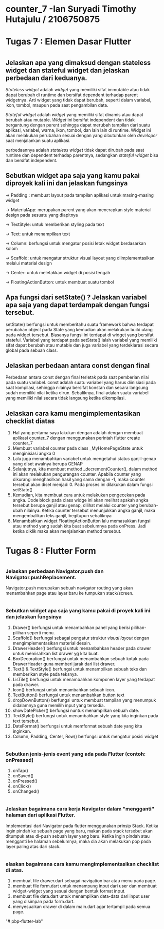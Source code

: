 # counter_7 -Ian Suryadi Timothy Hutajulu / 2106750875


#

# Tugas 7 : Elemen Dasar Flutter
#
## Jelaskan apa yang dimaksud dengan stateless widget dan stateful widget dan jelaskan perbedaan dari keduanya.
_Stateless widget_ adalah _widget_ yang memiliki sifat immutable atau tidak dapat berubah di runtime dan bersifat dependent terhadap parent widgetnya. Arti widget yang tidak dapat berubah, seperti dalam variabel, ikon, tombol, maupun pada saat pengambilan data.

_Stateful widget_ adalah _widget_ yang memiliki sifat dinamis atau dapat berubah atau mutable. _Widget_ ini bersifat independent dan tidak bergantung dengan parent sehingga dapat merubah tampilan dari suatu aplikasi, variabel, warna, ikon, tombol, dan lain lain di runtime. Widget ini akan melakukan perubahan sesuai dengan yang dibutuhkan oleh _developer_ saat menjalankan suatu aplikasi.

perbedaannya adalah _stateless widget_ tidak dapat dirubah pada saat runtime dan dependent terhadap parentnya, sedangkan _stateful widget_ bisa dan bersifat independent.

## Sebutkan widget apa saja yang kamu pakai diproyek kali ini dan jelaskan fungsinya

-> Padding : membuat layout pada tampilan aplikasi untuk masing-masing widget

-> MaterialApp: merupakan parent yang akan menerapkan style material design pada sesuatu yang diapitnya

-> TextStyle: untuk memberikan styling pada text

-> Text: untuk menampilkan text 

-> Column: berfungsi untuk mengatur posisi letak widget berdasarkan kolom

-> Scaffold: untuk mengatur struktur visual layout yang diimplementasikan melalui material design

-> Center: untuk meletakkan widget di posisi tengah

-> FloatingActionButton: untuk membuat suatu tombol

## Apa fungsi dari setState() ? Jelaskan variabel apa saja yang dapat terdampak dengan fungsi tersebut.
setState() berfungsi untuk memberitahu suatu framework bahwa terdapat perubahan object pada State yang kemudian akan melakukan build ulang pada widget tersebut. Biasanya fungsi ini terdapat di widget yang bersifat stateful. Variabel yang terdapat pada setState() ialah variabel yang memiliki sifat dapat berubah atau mutable dan juga variabel yang terdeklarasi secara global pada sebuah class.

## Jelaskan perbedaan antara const dengan final
Perbedaan antara const dengan final terletak pada saat pemberian nilai pada suatu variabel. const adalah suatu variabel yang harus diinisiasi pada saat kompilasi, sehingga nilainya bersifat konstan dan secara langsung sudah memiliki nilai ketika dirun. Sebaliknya, final adalah suatu variabel yang memiliki nilai secara tidak langsung ketika dikompilasi. 

## Jelaskan cara kamu mengimplementasikan checklist diatas
1. Hal yang pertama saya lakukan dengan adalah dengan membuat aplikasi counter_7 dengan menggunakan perintah flutter create counter_7
2. Membuat variabel counter pada class _MyHomePageState untuk menginisiasi angka 0
3. Lalu juga menambahkan variabel untuk mengetahui status ganjil-genap yang diset awalnya berupa GENAP
4. Selanjutnya, kita membuat method _decrementCounter(), dalam method ini akan melakukan pengurangan counter. Apabila counter yang dikurangi menghasilkan hasil yang sama dengan -1, maka counter tersebut akan diset menjadi 0. Pada proses ini dilakukan dalam fungsi setState()
5. Kemudian, kita membuat cara untuk melakukan pengecekan pada angka. Code block pada class widge ini akan melihat apakah angka tersebut berupa ganjil atau genap, dilihat melalui counter yang berubah-ubah nilainya. Ketika counter tersebut menunjukkan angka ganjil, maka mengembalikan teks ganjil, begitupun sebaliknya
7. Menambahkan widget FloatingActionButton lalu memasukkan fungsi atau method yang sudah kita buat sebelumnya pada onPress. Jadi ketika diklik maka akan menjalankan method tersebut.





#

# Tugas 8 : Flutter Form
#
### Jelaskan perbedaan Navigator.push dan Navigator.pushReplacement.
Navigator.push merupakan sebuah navigator routing yang akan menambahkan page atau layar baru ke tumpukan stack/screen.
#
### Sebutkan widget apa saja yang kamu pakai di proyek kali ini dan jelaskan fungsinya
1. Drawer() berfungsi untuk menambahkan panel yang berisi pilihan-pilihan seperti menu.
2. Scaffold() berfungsi sebagai pengatur struktur _visual layout_ dengan mengimplementasikan material desain.
3. DrawerHeader() berfungsi untuk menambahkan header pada drawer untuk memisahkan list drawer yg kita buat.
4. BoxDecoration() berfungsi untuk menambahkan sebuah kotak pada DrawerHeader guna memberi jarak dari list drawer.
5. Text() & TextStyle() berfungsi untuk menampilkan sebuah teks dan memberikan style pada teksnya.
6. LisTile() berfungsi untuk menambahkan komponen layer yang terdapat pada drawer.
7. Icon() berfungsi untuk menambahkan sebuah icon.
8. TextButton() berfungsi untuk menambahkan button text
9. dropDownButton() berfungsi untuk membuat tampilan yang menumpuk didalamnya guna memilih input yang tersedia.
10. showDatePicker() berfungsi nuntuk menampilkan sebuah date.
11. TextStyle() berfungsi untuk menambahkan style yang kita inginkan pada text tersebut.
12. DateFormat() berfungsi untuk memformat sebuah date yang kita inginkan.
13. Column, Padding, Center, Row() berfungsi untuk mengatur posisi widget 
#
### Sebutkan jenis-jenis event yang ada pada Flutter (contoh: onPressed)
1. onTap()
2. onSaved()
3. onPressed()
4. onClick()
5. onChanged()
#
### Jelaskan bagaimana cara kerja Navigator dalam "mengganti" halaman dari aplikasi Flutter.
Implementasi dari Navigator pada flutter menggunakan prinsip Stack. Ketika ingin pindah ke sebuah page yang baru, makan pada stack tersebut akan ditumpuk atau di-push sebuah layer yang baru. Ketika ingin pindah atau mengganti ke halaman sebelumnya, maka dia akan melakukan pop pada layer paling atas dari stack.
#
### elaskan bagaimana cara kamu mengimplementasikan checklist di atas.
1. membuat file drawer.dart sebagai navigation bar atau menu pada page.
2. membuat file form.dart untuk menampung input dari user dan membuat widget-widget yang sesuai dengan bentuk format input.
3. membuat file data.dart untuk menampilkan data-data dari input user yang disimpan pada form.dart. 
4. menyesuaikan drawer di dalam main.dart agar tertampil pada semua page.







"# pbp-flutter-lab" 
